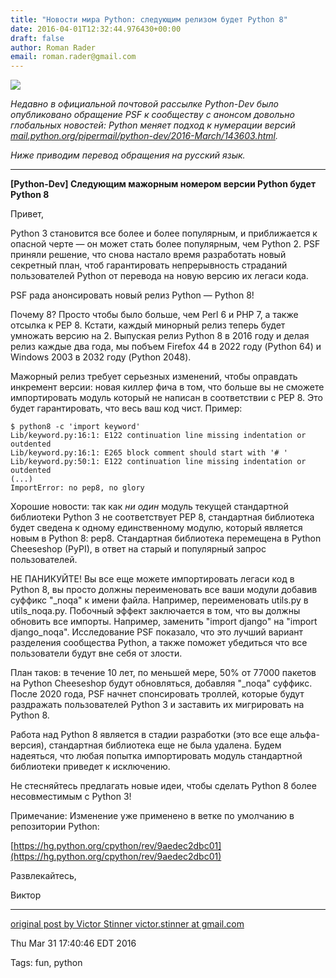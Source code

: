 ```yaml
---
title: "Новости мира Python: следующим релизом будет Python 8"
date: 2016-04-01T12:32:44.976430+00:00
draft: false
author: Roman Rader
email: roman.rader@gmail.com
---
```


<div class="image-wrapper">
    <img src="/images/2016/04/1459514580_2ba38f728fe14270b802869c719209cc.jpg" class="post-image full-img">
</div>

*Недавно в официальной почтовой рассылке Python-Dev было опубликовано обращение PSF к сообществу с анонсом довольно глобальных новостей: Python меняет подход к нумерации версий
[mail.python.org/pipermail/python-dev/2016-March/143603.html](https://mail.python.org/pipermail/python-dev/2016-March/143603.html).*

*Ниже приводим перевод обращения на русский язык.*

-------

**[Python-Dev] Следующим мажорным номером версии Python будет Python 8**

Привет,

Python 3 становится все более и более популярным, и приближается к опасной черте — он может стать более популярным, чем Python 2. PSF приняли решение, что снова настало время разработать новый секретный план, чтоб гарантировать непрерывность страданий пользователей Python от перевода на новую версию их легаси кода.

PSF рада анонсировать новый релиз Python — Python 8!

Почему 8? Просто чтобы было больше, чем Perl 6 и PHP 7, а также отсылка к PEP 8. Кстати, каждый минорный релиз теперь будет умножать версию на 2. Выпуская релиз Python 8 в 2016 году и делая релиз каждые два года, мы побъем Firefox 44 в 2022 году (Python 64) и Windows 2003 в 2032 году (Python 2048).

Мажорный релиз требует серьезных изменений, чтобы оправдать инкремент версии: новая киллер фича в том, что больше вы не сможете импортировать модуль который не написан в соответствии с PEP 8. Это будет гарантировать, что весь ваш код чист.
Пример:

    $ python8 -c 'import keyword'
    Lib/keyword.py:16:1: E122 continuation line missing indentation or outdented
    Lib/keyword.py:16:1: E265 block comment should start with '# '
    Lib/keyword.py:50:1: E122 continuation line missing indentation or outdented
    (...)
    ImportError: no pep8, no glory

Хорошие новости: так как *ни один* модуль текущей стандартной библиотеки Python 3 не соответствует PEP 8, стандартная библиотека будет сведена к одному
единственному модулю, который является новым в Python 8: pep8. Стандартная библиотека перемещена в Python Cheeseshop (PyPI), в ответ на старый и популярный запрос пользователей.

НЕ ПАНИКУЙТЕ! Вы все еще можете импортировать легаси код в Python 8, вы просто должны переименовать все ваши модули добавив суффикс "_noqa" к имени файла. Например, переименовать utils.py в utils_noqa.py. Побочный эффект заключается в том, что вы должны обновить все импорты. Например, заменить
"import django" на "import django_noqa". Исследование PSF показало, что это лучший вариант разделения сообщества Python, а также поможет убедиться что все пользователи будут вне себя от злости.

План таков: в течение 10 лет, по меньшей мере, 50% от 77000 пакетов на Python Cheeseshop будут обновляться, добавляя "_noqa" суффикс. После 2020 года,
PSF начнет спонсировать троллей, которые будут раздражать пользователей Python 3 и заставить их мигрировать на Python 8.

Работа над Python 8 является в стадии разработки (это все еще альфа-версия), стандартная библиотека еще не была удалена. Будем надеяться, что любая попытка импортировать модуль стандартной библиотеки приведет к исключению.

Не стесняйтесь предлагать новые идеи, чтобы сделать Python 8 более несовместимым с Python 3!

Примечание: Изменение уже применено в ветке по умолчанию в репозитории Python:

[https://hg.python.org/cpython/rev/9aedec2dbc01](https://hg.python.org/cpython/rev/9aedec2dbc01)

Развлекайтесь,

Виктор

-------

[original post by Victor Stinner victor.stinner at gmail.com](https://mail.python.org/pipermail/python-dev/2016-March/143603.html)

Thu Mar 31 17:40:46 EDT 2016

Tags: fun, python

